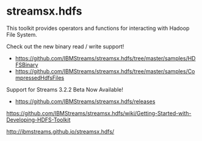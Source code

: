 streamsx.hdfs
=============
This toolkit provides operators and functions for interacting with Hadoop File System.

Check out the new binary read / write support!
* https://github.com/IBMStreams/streamsx.hdfs/tree/master/samples/HDFSBinary
* https://github.com/IBMStreams/streamsx.hdfs/tree/master/samples/CompressedHdfsFiles


Support for Streams 3.2.2 Beta Now Available!
* https://github.com/IBMStreams/streamsx.hdfs/releases


https://github.com/IBMStreams/streamsx.hdfs/wiki/Getting-Started-with-Developing-HDFS-Toolkit

http://ibmstreams.github.io/streamsx.hdfs/
